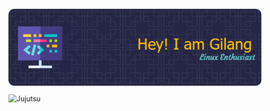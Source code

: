 ![Gilang Ilham](github-header-image.png)

<!--
**gimforce/gimforce** is a ✨ _special_ ✨ repository because its `README.md` (this file) appears on your GitHub profile.

Here are some ideas to get you started:

- 🔭 I’m currently working on ...
- 🌱 I’m currently learning ...
- 👯 I’m looking to collaborate on ...
- 🤔 I’m looking for help with ...
- 💬 Ask me about ...
- 📫 How to reach me: ...
- 😄 Pronouns: ...
- ⚡ Fun fact: ...
-->



![Jujutsu](https://media1.giphy.com/media/v1.Y2lkPTc5MGI3NjExMW12ZWRidTYyc241eHI0d3JvZng0bnRpd2ptdjdpaXpsZjJzZThobCZlcD12MV9pbnRlcm5hbF9naWZfYnlfaWQmY3Q9Zw/P8J4UpZBiopdPyECto/giphy.gif)
